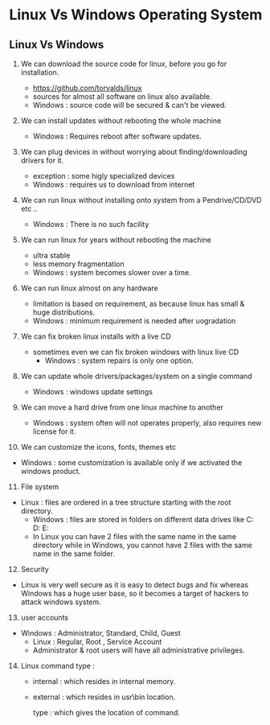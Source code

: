 # Linux Vs Windows Operating System

## Linux Vs Windows

1. We can download the source code for linux, before you go for installation.

	- https://github.com/torvalds/linux
	- sources for almost all software on linux also available.
	- Windows : source code will be secured & can't be viewed.
		
2. We can install updates without rebooting the whole machine

	- Windows : Requires reboot after software updates.
		
3. We can plug devices in without worrying about finding/downloading drivers for it.

	- exception : some higly specialized devices
	- Windows : requires us to download from internet
		
4. We can run linux without installing onto system from a Pendrive/CD/DVD etc ..

	- Windows : There is no such facility
		
5. We can run linux for years without rebooting the machine

	- ultra stable
	- less memory fragmentation
	- Windows : system becomes slower over a time.
		
6. We can run linux almost on any hardware

	- limitation is based on requirement, as because linux has small & huge distributions.
	- Windows : minimum requirement is needed after uogradation
		
7. We can fix broken linux installs with a live CD
		
   - sometimes even we can fix broken windows with linux live CD
	 - Windows : system repairs is only one option.
		
8. We can update whole drivers/packages/system on a single command
		
   - Windows : windows update settings
	
9. We can move a hard drive from one linux machine to another
		
   - Windows : system often will not operates properly, also requires new license for it.
		
10. We can customize the icons, fonts, themes etc 
		
   - Windows : some customization is available only if we activated the windows product.
		
11. File system 
		
   - Linux : files are ordered in a tree structure starting with the root directory.
	 - Windows : files are stored in folders on different data drives like C: D: E:
	 - In Linux you can have 2 files with the same name in the same directory while in Windows, you cannot have 2 files with the same name in the same folder.
		
12. Security 
		
   - Linux is very well secure as it is easy to detect bugs and fix whereas Windows has a huge user base, so it becomes a target of hackers to attack windows system.
		
13. user accounts
		
   - Windows : Administrator, Standard, Child, Guest 
	 - Linux : Regular, Root , Service Account
	 - Administrator & root users will have all administrative privileges.
		
14. Linux command type :

	 - internal : which resides in internal memory.
	 - external : which resides in usr\bin location.
		
	    type <command> : which gives the location of command.
